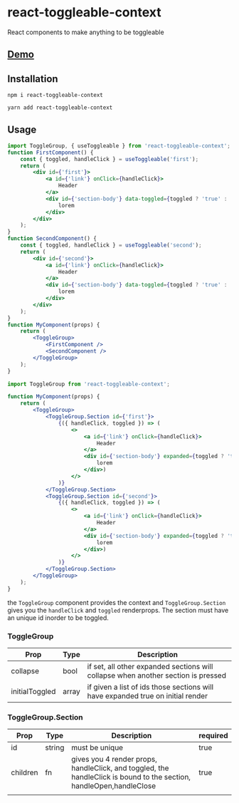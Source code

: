 # react-toggleable-context

React components to make anything to be toggleable

## [Demo](https://codesandbox.io/s/7mlqvn0370)

## Installation

`npm i react-toggleable-context`

`yarn add react-toggleable-context`

## Usage

```jsx
import ToggleGroup, { useToggleable } from 'react-toggleable-context';
function FirstComponent() {
    const { toggled, handleClick } = useToggleable('first');
    return (
        <div id={'first'}>
            <a id={'link'} onClick={handleClick}>
                Header
            </a>
            <div id={'section-body'} data-toggled={toggled ? 'true' : 'false'}>
                lorem
            </div>
        </div>
    );
}
function SecondComponent() {
    const { toggled, handleClick } = useToggleable('second');
    return (
        <div id={'second'}>
            <a id={'link'} onClick={handleClick}>
                Header
            </a>
            <div id={'section-body'} data-toggled={toggled ? 'true' : 'false'}>
                lorem
            </div>
        </div>
    );
}
function MyComponent(props) {
    return (
        <ToggleGroup>
            <FirstComponent />
            <SecondComponent />
        </ToggleGroup>
    );
}
```

```jsx
import ToggleGroup from 'react-toggleable-context';

function MyComponent(props) {
    return (
        <ToggleGroup>
            <ToggleGroup.Section id={'first'}>
                {({ handleClick, toggled }) => (
                    <>
                        <a id={'link'} onClick={handleClick}>
                            Header
                        </a>
                        <div id={'section-body'} expanded={toggled ? 'true' : 'false'}>
                            lorem
                        </div>)
                    </>
                )}
            </ToggleGroup.Section>
            <ToggleGroup.Section id={'second'}>
                {({ handleClick, toggled }) => (
                    <>
                        <a id={'link'} onClick={handleClick}>
                            Header
                        </a>
                        <div id={'section-body'} expanded={toggled ? 'true' : 'false'}>
                            lorem
                        </div>)
                    </>
                )}
            </ToggleGroup.Section>
        </ToggleGroup>
    );
}
```

the `ToggleGroup` component provides the context and `ToggleGroup.Section` gives you the `handleClick` and `toggled` renderprops. The section must have an unique id inorder to be toggled.

### ToggleGroup

| Prop           | Type  | Description                                                                       |
| -------------- | ----- | --------------------------------------------------------------------------------- |
| collapse       | bool  | if set, all other expanded sections will collapse when another section is pressed |
| initialToggled | array | if given a list of ids those sections will have expanded true on initial render   |

### ToggleGroup.Section

| Prop     | Type   | Description                                                                                                         | required |
| -------- | ------ | ------------------------------------------------------------------------------------------------------------------- | -------- |
| id       | string | must be unique                                                                                                      | true     |
| children | fn     | gives you 4 render props, handleClick, and toggled, the handleClick is bound to the section, handleOpen,handleClose | true     |
|          |        |                                                                                                                     |          |
